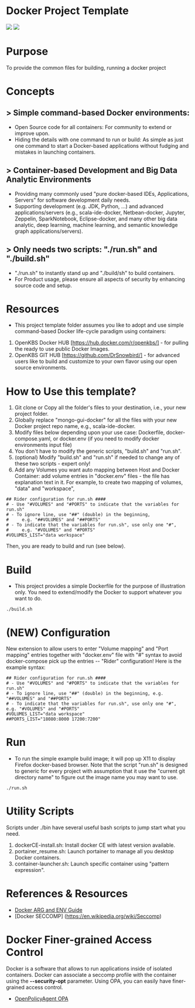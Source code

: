 # Docker Project Template
[![](https://images.microbadger.com/badges/image/openkbs/mongo-gui-docker.svg)](https://microbadger.com/images/openkbs/mongo-gui-docker "Get your own image badge on microbadger.com") [![](https://images.microbadger.com/badges/version/openkbs/mongo-gui-docker.svg)](https://microbadger.com/images/openkbs/mongo-gui-docker "Get your own version badge on microbadger.com")

# Purpose
To provide the common files for building, running a docker project

# Concepts
## > Simple command-based Docker environments:
- Open Source code for all containers:
For community to extend or improve upon.
- Hiding the details with one command to run or build:
As simple as just one command to start a Docker-based applications without fudging and mistakes in launching containers.

## > Container-based Development and Big Data Analytic Environments
- Providing many commonly used "pure docker-based IDEs, Applications, Servers" for software development daily needs.
- Supporting development (e.g. JDK, Python, ...) and advanced applications/servers (e.g., scala-ide-docker, Netbean-docker, Jupyter, Zeppelin, SparkNotebook, Eclipse-docker, and many other big data analytic, deep learning, machine learning, and semantic knowledge graph applications/servers).

## > Only needs two scripts: "./run.sh" and "./build.sh"
- "./run.sh" to instantly stand up and "./build/sh" to build containers.
- For Product usage, please ensure all aspects of security by enhancing source code and setup.

# Resources
- This project template folder assumes you like to adopt and use simple command-based Docker life-cycle paradigm using containers:
1. OpenKBS Docker HUB [https://hub.docker.com/r/openkbs/] - for pulling the ready to use public Docker Images.
2. OpenKBS GIT HUB [https://github.com/DrSnowbird/] - for advanced users like to build and customize to your own flavor using our open source environments.

# How to Use this template?
1. Git clone or Copy all the folder's files to your destination, i.e., your new project folder.
2. Globally replace "mongo-gui-docker" for all the files with your new Docker project repo name, e.g., scala-ide-docker.
3. Modify files below depending upon your use case:
Dockerfile, docker-compose.yaml, or docker.env (if you need to modify docker environments input file)
4. You don't have to modify the generic scripts, "build.sh" and "run.sh".
5. (optional) Modify "build.sh" and "run.sh" if needed to change any of these two scripts - expert only!
6. Add any Volumes you want auto mapping between Host and Docker Container: add volume entries in "docker.env" files - the file has explanation text in it. For example, to create two mapping of volumes, "data" and "workspace", 
```
## Rider configuration for run.sh ####
# - Use "#VOLUMES" and "#PORTS" to indicate that the variables for run.sh"
# - To ignore line, use "##" (double) in the beginning, 
#     e.g. "##VOLUMES" and "##PORTS"
# - To indicate that the variables for run.sh", use only one "#",  
#     e.g. "#VOLUMES" and "#PORTS"
#VOLUMES_LIST="data workspace"

```
Then, you are ready to build and run (see below).

# Build
- This project provides a simple Dockerfile for the purpose of illustration only. You need to extend/modify the Docker to
support whatever you want to do.
```
./build.sh
```

# (NEW) Configuration
New extension to allow users to enter "Volume mapping" and "Port mapping" entries together with "docker.env" file with "#" syntax to avoid docker-compose pick up the entries -- "Rider" configuration!
Here is the example syntax:
```
## Rider configuration for run.sh ####
# - Use "#VOLUMES" and "#PORTS" to indicate that the variables for run.sh"
# - To ignore line, use "##" (double) in the beginning, e.g. "##VOLUMES" and "##PORTS"
# - To indicate that the variables for run.sh", use only one "#",  e.g. "#VOLUMES" and "#PORTS"
#VOLUMES_LIST="data workspace"
##PORTS_LIST="18080:8000 17200:7200"
```
# Run
- To run the simple example build image; it will pop up X11 to display Firefox docker-based browser.
Note that the script "run.sh" is designed to generic for every project with assumption that it use the "current git directory name" to figure out the image name you may want to use.
```
./run.sh
```

# Utility Scripts
Scripts under ./bin have several useful bash scripts to jump start what you need.
1. dockerCE-install.sh: Install docker CE with latest version available.
2. portainer_resume.sh: Launch portainer to manage all you desktop Docker containers.
3. container-launcher.sh: Launch specific container using "pattern expression".

# References & Resources
* [Docker ARG and ENV Guide](https://vsupalov.com/docker-arg-env-variable-guide/)
* [Docker SECCOMP] (https://en.wikipedia.org/wiki/Seccomp)

# Docker Finer-grained Access Control 
Docker is a software that allows to run applications inside of isolated containers. Docker can associate a seccomp profile with the container using the **--security-opt** parameter. Using OPA, you can easily have finer-grained access control.
* [OpenPolicyAgent OPA](https://www.openpolicyagent.org/docs/docker-authorization.html)
